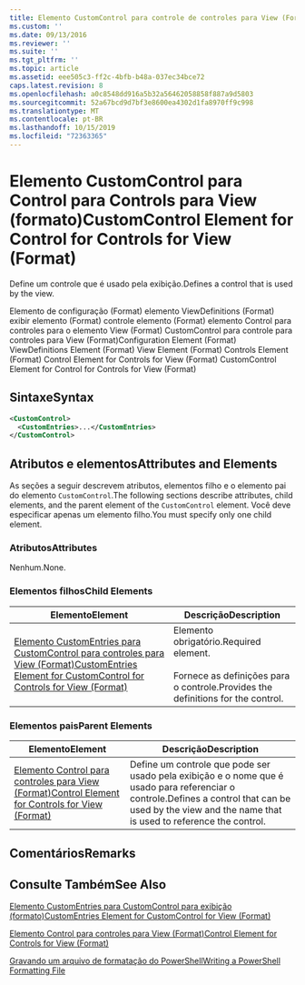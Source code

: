 ```yaml
---
title: Elemento CustomControl para controle de controles para View (Format) | Microsoft Docs
ms.custom: ''
ms.date: 09/13/2016
ms.reviewer: ''
ms.suite: ''
ms.tgt_pltfrm: ''
ms.topic: article
ms.assetid: eee505c3-ff2c-4bfb-b48a-037ec34bce72
caps.latest.revision: 8
ms.openlocfilehash: a0c8548dd916a5b32a56462058858f887a9d5803
ms.sourcegitcommit: 52a67bcd9d7bf3e8600ea4302d1fa8970ff9c998
ms.translationtype: MT
ms.contentlocale: pt-BR
ms.lasthandoff: 10/15/2019
ms.locfileid: "72363365"
---
```

# <a name="customcontrol-element-for-control-for-controls-for-view-format"></a><span data-ttu-id="491a4-102">Elemento CustomControl para Control para Controls para View (formato)</span><span class="sxs-lookup"><span data-stu-id="491a4-102">CustomControl Element for Control for Controls for View (Format)</span></span>

<span data-ttu-id="491a4-103">Define um controle que é usado pela exibição.</span><span class="sxs-lookup"><span data-stu-id="491a4-103">Defines a control that is used by the view.</span></span>

<span data-ttu-id="491a4-104">Elemento de configuração (Format) elemento ViewDefinitions (Format) exibir elemento (Format) controle elemento (Format) elemento Control para controles para o elemento View (Format) CustomControl para controle para controles para View (Format)</span><span class="sxs-lookup"><span data-stu-id="491a4-104">Configuration Element (Format) ViewDefinitions Element (Format) View Element (Format) Controls Element (Format) Control Element for Controls for View (Format) CustomControl Element for Control for Controls for View (Format)</span></span>

## <a name="syntax"></a><span data-ttu-id="491a4-105">Sintaxe</span><span class="sxs-lookup"><span data-stu-id="491a4-105">Syntax</span></span>

```xml
<CustomControl>
  <CustomEntries>...</CustomEntries>
</CustomControl>
```

## <a name="attributes-and-elements"></a><span data-ttu-id="491a4-106">Atributos e elementos</span><span class="sxs-lookup"><span data-stu-id="491a4-106">Attributes and Elements</span></span>

<span data-ttu-id="491a4-107">As seções a seguir descrevem atributos, elementos filho e o elemento pai do elemento `CustomControl`.</span><span class="sxs-lookup"><span data-stu-id="491a4-107">The following sections describe attributes, child elements, and the parent element of the `CustomControl` element.</span></span> <span data-ttu-id="491a4-108">Você deve especificar apenas um elemento filho.</span><span class="sxs-lookup"><span data-stu-id="491a4-108">You must specify only one child element.</span></span>

### <a name="attributes"></a><span data-ttu-id="491a4-109">Atributos</span><span class="sxs-lookup"><span data-stu-id="491a4-109">Attributes</span></span>

<span data-ttu-id="491a4-110">Nenhum.</span><span class="sxs-lookup"><span data-stu-id="491a4-110">None.</span></span>

### <a name="child-elements"></a><span data-ttu-id="491a4-111">Elementos filhos</span><span class="sxs-lookup"><span data-stu-id="491a4-111">Child Elements</span></span>

|<span data-ttu-id="491a4-112">Elemento</span><span class="sxs-lookup"><span data-stu-id="491a4-112">Element</span></span>|<span data-ttu-id="491a4-113">Descrição</span><span class="sxs-lookup"><span data-stu-id="491a4-113">Description</span></span>|
|-------------|-----------------|
|[<span data-ttu-id="491a4-114">Elemento CustomEntries para CustomControl para controles para View (Format)</span><span class="sxs-lookup"><span data-stu-id="491a4-114">CustomEntries Element for CustomControl for Controls for View (Format)</span></span>](./customentries-element-for-customcontrol-for-controls-for-view-format.md)|<span data-ttu-id="491a4-115">Elemento obrigatório.</span><span class="sxs-lookup"><span data-stu-id="491a4-115">Required element.</span></span><br /><br /> <span data-ttu-id="491a4-116">Fornece as definições para o controle.</span><span class="sxs-lookup"><span data-stu-id="491a4-116">Provides the definitions for the control.</span></span>|

### <a name="parent-elements"></a><span data-ttu-id="491a4-117">Elementos pais</span><span class="sxs-lookup"><span data-stu-id="491a4-117">Parent Elements</span></span>

|<span data-ttu-id="491a4-118">Elemento</span><span class="sxs-lookup"><span data-stu-id="491a4-118">Element</span></span>|<span data-ttu-id="491a4-119">Descrição</span><span class="sxs-lookup"><span data-stu-id="491a4-119">Description</span></span>|
|-------------|-----------------|
|[<span data-ttu-id="491a4-120">Elemento Control para controles para View (Format)</span><span class="sxs-lookup"><span data-stu-id="491a4-120">Control Element for Controls for View (Format)</span></span>](./control-element-for-controls-for-view-format.md)|<span data-ttu-id="491a4-121">Define um controle que pode ser usado pela exibição e o nome que é usado para referenciar o controle.</span><span class="sxs-lookup"><span data-stu-id="491a4-121">Defines a control that can be used by the view and the name that is used to reference the control.</span></span>|

## <a name="remarks"></a><span data-ttu-id="491a4-122">Comentários</span><span class="sxs-lookup"><span data-stu-id="491a4-122">Remarks</span></span>

## <a name="see-also"></a><span data-ttu-id="491a4-123">Consulte Também</span><span class="sxs-lookup"><span data-stu-id="491a4-123">See Also</span></span>

[<span data-ttu-id="491a4-124">Elemento CustomEntries para CustomControl para exibição (formato)</span><span class="sxs-lookup"><span data-stu-id="491a4-124">CustomEntries Element for CustomControl for View (Format)</span></span>](./customentries-element-for-customcontrol-for-controls-for-configuration-format.md)

[<span data-ttu-id="491a4-125">Elemento Control para controles para View (Format)</span><span class="sxs-lookup"><span data-stu-id="491a4-125">Control Element for Controls for View (Format)</span></span>](./control-element-for-controls-for-view-format.md)

[<span data-ttu-id="491a4-126">Gravando um arquivo de formatação do PowerShell</span><span class="sxs-lookup"><span data-stu-id="491a4-126">Writing a PowerShell Formatting File</span></span>](./writing-a-powershell-formatting-file.md)
